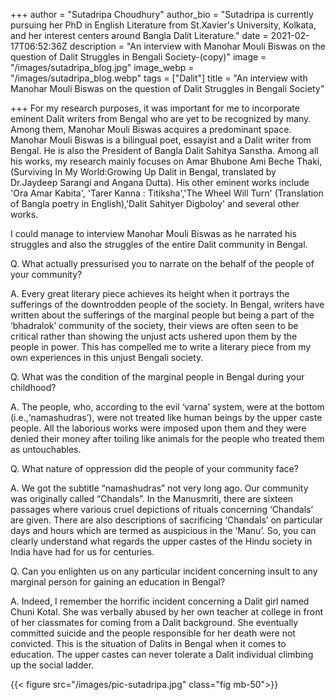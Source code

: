 +++
author = "Sutadripa Choudhury"
author_bio = "Sutadripa is currently pursuing her PhD in English Literature from St.Xavier's University, Kolkata, and her interest centers around Bangla Dalit Literature."
date = 2021-02-17T06:52:36Z
description = "An interview with Manohar Mouli Biswas on the question of Dalit Struggles in Bengali Society-(copy)"
image = "/images/sutadripa_blog.jpg"
image_webp = "/images/sutadripa_blog.webp"
tags = ["Dalit"]
title = "An interview with Manohar Mouli Biswas on the question of Dalit Struggles in Bengali Society"

+++
For my research purposes, it was important for me to incorporate eminent Dalit writers from Bengal who are yet to be recognized by many. Among them, Manohar Mouli Biswas acquires a predominant space. Manohar Mouli Biswas is a bilingual poet, essayist and a Dalit writer from Bengal. He is also the President of Bangla Dalit Sahitya Sanstha. Among all his works, my research mainly focuses on Amar Bhubone Ami Beche Thaki, (Surviving In My World:Growing Up Dalit in Bengal, translated by Dr.Jaydeep Sarangi and Angana Dutta). His other eminent works include 'Ora Amar Kabita', 'Tarer Kanna : Titiksha','The Wheel Will Turn' (Translation of Bangla poetry in English),'Dalit Sahityer Digboloy' and several other works.

I could manage to interview Manohar Mouli Biswas as he narrated his struggles and also the struggles of the entire Dalit community in Bengal.

Q. What actually pressurised you to narrate on the behalf of the people of your community?

A. Every great literary piece achieves its height when it portrays the sufferings of the downtrodden people of the society. In Bengal, writers have written about the sufferings of the marginal people but being a part of the ‘bhadralok’ community of the society, their views are often seen to be critical rather than showing the unjust acts ushered upon them by the people in power. This has compelled me to write a literary piece from my own experiences in this unjust Bengali society.

Q. What was the condition of the marginal people in Bengal during your childhood?

A. The people, who, according to the evil ‘varna’ system, were at the bottom (i.e.,‘namashudras’), were not treated like human beings by the upper caste people. All the laborious works were imposed upon them and they were denied their money after toiling like animals for the people who treated them as untouchables.

Q. What nature of oppression did the people of your community face?

A. We got the subtitle “namashudras” not very long ago. Our community was originally called “Chandals”. In the Manusmriti, there are sixteen passages where various cruel depictions of rituals concerning ‘Chandals’ are given. There are also descriptions of sacrificing ‘Chandals’ on particular days and hours which are termed as auspicious in the ‘Manu’. So, you can clearly understand what regards the upper castes of the Hindu society in India have had for us for centuries.

Q. Can you enlighten us on any particular incident concerning insult to any marginal person for gaining an education in Bengal?

A. Indeed, I remember the horrific incident concerning a Dalit girl named Chuni Kotal. She was verbally abused by her own teacher at college in front of her classmates for coming from a Dalit background. She eventually committed suicide and the people responsible for her death were not convicted. This is the situation of Dalits in Bengal when it comes to education. The upper castes can never tolerate a Dalit individual climbing up the social ladder.

{{< figure src="/images/pic-sutadripa.jpg" class="fig mb-50">}}